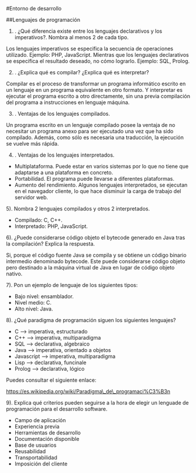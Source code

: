 

#Entorno de desarrollo

##Lenguajes de programación

1) . ¿Qué diferencia existe entre los lenguajes declarativos y los imperativos?. Nombra al menos 2 de cada tipo.

Los lenguajes imperativos se especifica la secuencia de operaciones utilizado. Ejemplo: PHP, JavaScript.
Mientras que los lenguajes declarativos  se especifica el resultado deseado, no cómo lograrlo. Ejemplo: SQL, Prolog.

2) . ¿Explica qué es compilar? ¿Explica qué es interpretar?

Compilar es el proceso de transformar un programa informático escrito en un lenguaje en un programa equivalente en otro formato.
Y interpretar es ejecutar el programa escrito a otro directamente, sin una previa compilación del programa a instrucciones en lenguaje máquina.

3) . Ventajas de los lenguajes compilados.

Un programa escrito en un lenguaje compilado posee la ventaja de no necesitar un programa anexo para ser ejecutado una vez que ha sido compilado. Además, como sólo es necesaria una traducción, la ejecución se vuelve más rápida.

4) . Ventajas de los lenguajes interpretados.

- Multiplataforma. Puede estar en varios sistemas por lo que no tiene que adaptarse a una plataforma en concreto.
- Portabilidad. El programa puede llevarse a diferentes plataformas.
- Aumento del rendimiento. Algunos lenguajes interpretados, se ejecutan en el navegador cliente, lo que hace disminuir la carga de trabajo del servidor web.

5). Nombra 2 lenguajes compilados y otros 2 interpretados.

- Compilado: C, C++.
- Interpretado: PHP, JavaScript.

6). ¿Puede considerarse código objeto el bytecode generado en Java tras la compilación? Explica la respuesta.

Si, porque el código fuente Java se compila y se obtiene un código binario intermedio denominado bytecode. Este puede considerarse código objeto pero destinado a la máquina virtual de Java en lugar de código objeto nativo.

7). Pon un ejemplo de lenguaje de los siguientes tipos:

- Bajo nivel: ensamblador.
- Nivel medio: C.
- Alto nivel: Java.

8). ¿Qué paradigma de programación siguen los siguientes lenguajes?

- C --> imperativa, estructurado
- C++ --> imperativa, multiparadigma
- SQL --> declarativa, algebraico
- Java --> imperativa, orientado a objetos
- Javascript --> imperativa, multiparadigma
- Lisp --> declarativa, funcinale
- Prolog --> declarativa, lógico

Puedes consultar el siguiente enlace:

https://es.wikipedia.org/wiki/Paradigma\_de\_programaci%C3%B3n

9). Explica qué criterios pueden seguirse a la hora de elegir un lenguade de programación para el desarrollo software.

- Campo de aplicación
- Experiencia previa
- Herramientas de desarrollo
- Documentación disponible
- Base de usuarios
- Reusabilidad
- Transportabilidad
- Imposición del cliente


